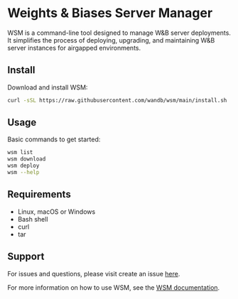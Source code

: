 # Weights & Biases Server Manager

WSM is a command-line tool designed to manage W&B server deployments.
It simplifies the process of deploying, upgrading, and
maintaining W&B server instances for airgapped environments.

## Install

Download and install WSM:

```bash
curl -sSL https://raw.githubusercontent.com/wandb/wsm/main/install.sh | bash /usr/local/bin
```

## Usage

Basic commands to get started:

```bash
wsm list
wsm download
wsm deploy
wsm --help
```

## Requirements

- Linux, macOS or Windows
- Bash shell
- curl
- tar

## Support

For issues and questions, please visit create an issue [here](https://github.com/wandb/wsm/issues).

For more information on how to use WSM, see the [WSM documentation](https://docs.wandb.ai/guides/hosting/self-managed/operator-airgapped/#install-wsm).
